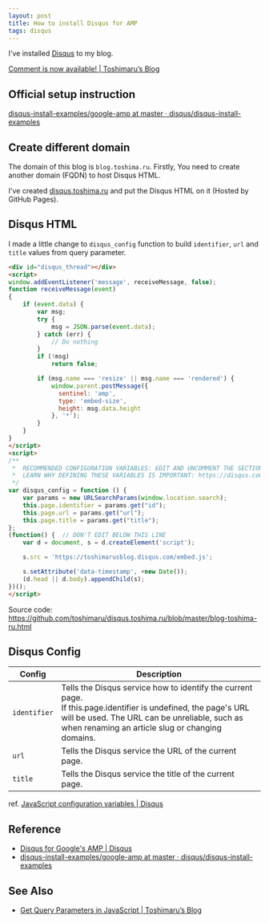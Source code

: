 ```yaml
---
layout: post
title: How to install Disqus for AMP
tags: disqus
---
```


I've installed [Disqus](https://disqus.com/) to my blog.

[Comment is now available! \| Toshimaru’s Blog](/2020/01/05/add-disqus.html)

## Official setup instruction

[disqus-install-examples/google-amp at master · disqus/disqus-install-examples](https://github.com/disqus/disqus-install-examples/tree/master/google-amp)

## Create different domain

The domain of this blog is `blog.toshima.ru`. Firstly, You need to create another domain (FQDN) to host Disqus HTML.

I've created [disqus.toshima.ru](https://disqus.toshima.ru/) and put the Disqus HTML on it (Hosted by GitHub Pages).

## Disqus HTML

I made a little change to `disqus_config` function to build `identifier`, `url` and `title` values from query parameter.

```html
<div id="disqus_thread"></div>
<script>
window.addEventListener('message', receiveMessage, false);
function receiveMessage(event)
{
    if (event.data) {
        var msg;
        try {
            msg = JSON.parse(event.data);
        } catch (err) {
            // Do nothing
        }
        if (!msg)
            return false;

        if (msg.name === 'resize' || msg.name === 'rendered') {
            window.parent.postMessage({
              sentinel: 'amp',
              type: 'embed-size',
              height: msg.data.height
            }, '*');
        }
    }
}
</script>
<script>
/**
 *  RECOMMENDED CONFIGURATION VARIABLES: EDIT AND UNCOMMENT THE SECTION BELOW TO INSERT DYNAMIC VALUES FROM YOUR PLATFORM OR CMS.
 *  LEARN WHY DEFINING THESE VARIABLES IS IMPORTANT: https://disqus.com/admin/universalcode/#configuration-variables
 */
var disqus_config = function () {
    var params = new URLSearchParams(window.location.search);
    this.page.identifier = params.get("id");
    this.page.url = params.get("url");
    this.page.title = params.get("title");
};
(function() {  // DON'T EDIT BELOW THIS LINE
    var d = document, s = d.createElement('script');

    s.src = 'https://toshimarusblog.disqus.com/embed.js';

    s.setAttribute('data-timestamp', +new Date());
    (d.head || d.body).appendChild(s);
})();
</script>
```

Source code: <https://github.com/toshimaru/disqus.toshima.ru/blob/master/blog-toshima-ru.html>

## Disqus Config

| Config | Description |
| --- | --- |
| `identifier` | Tells the Disqus service how to identify the current page.<br>If this.page.identifier is undefined, the page's URL will be used. The URL can be unreliable, such as when renaming an article slug or changing domains. |
| `url`  | Tells the Disqus service the URL of the current page. |
| `title`  | Tells the Disqus service the title of the current page. |

ref. [JavaScript configuration variables | Disqus](https://help.disqus.com/en/articles/1717084-javascript-configuration-variables)

## Reference

- [Disqus for Google's AMP \| Disqus](https://help.disqus.com/en/articles/1717282-disqus-for-google-s-amp)
- [disqus-install-examples/google-amp at master · disqus/disqus-install-examples](https://github.com/disqus/disqus-install-examples/tree/master/google-amp)

## See Also

- [Get Query Parameters in JavaScript \| Toshimaru’s Blog](/2020/01/04/get-query-parameters-in-javascript.html)
